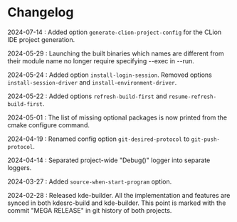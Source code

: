 # Changelog

2024-07-14
: Added option `generate-clion-project-config` for the CLion IDE project generation.

2024-05-29
: Launching the built binaries which names are different from their module name no longer require specifying --exec in --run.

2024-05-24
: Added option `install-login-session`. Removed options `install-session-driver` and `install-environment-driver`.

2024-05-22
: Added options `refresh-build-first` and `resume-refresh-build-first`.

2024-05-01
: The list of missing optional packages is now printed from the cmake configure command.

2024-04-19
: Renamed config option `git-desired-protocol` to `git-push-protocol`.

2024-04-14
: Separated project-wide "Debug()" logger into separate loggers.

2024-03-27
: Added `source-when-start-program` option.

2024-02-28
: Released kde-builder. All the implementation and features are synced in both kdesrc-build and kde-builder.
This point is marked with the commit "MEGA RELEASE" in git history of both projects.
